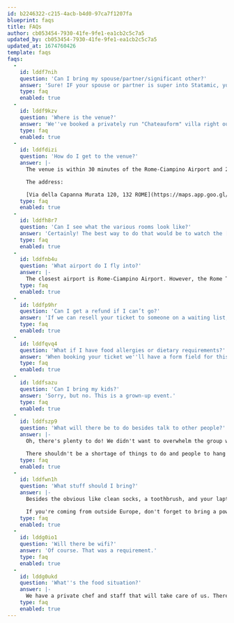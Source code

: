 ```yaml
---
id: b2246322-c215-4acb-b4d0-97ca7f1207fa
blueprint: faqs
title: FAQs
author: cb053454-7930-41fe-9fe1-ea1cb2c5c7a5
updated_by: cb053454-7930-41fe-9fe1-ea1cb2c5c7a5
updated_at: 1674760426
template: faqs
faqs:
  -
    id: lddf7nih
    question: 'Can I bring my spouse/partner/significant other?'
    answer: 'Sure! IF your spouse or partner is super into Statamic, you''re more than welcome to bring them and share a King or Queen sized room. We have a special partner rate of $600 per person that includes food, drinks, activities, and swag.'
    type: faq
    enabled: true
  -
    id: lddf9kzv
    question: 'Where is the venue?'
    answer: 'We''ve booked a privately run "Chateauform" villa right outside of Rome, Italy. This organization specifically caters to corporate retreats and small, non-traditional conference-type events, and has all the amenities needed to accommodate us for the duration. We chose this location to maximize accessibility from all of Europe, and to provide an exciting location for longer-distance travelers to explore from. Who ever complained about going to Italy?'
    type: faq
    enabled: true
  -
    id: lddfdizi
    question: 'How do I get to the venue?'
    answer: |-
      The venue is within 30 minutes of the Rome-Ciampino Airport and 20 minutes from the Rome Tiburtina Train Station. It should be easily and affordably reached via Uber, Lyft, or taxi.

      The address:

      [Via della Capanna Murata 120, 132 ROME](https://maps.app.goo.gl/SqKzDWiBJkNKRh8V8)
    type: faq
    enabled: true
  -
    id: lddfh8r7
    question: 'Can I see what the various rooms look like?'
    answer: 'Certainly! The best way to do that would be to watch the [Carolina Getaway Cabins videos](https://www.youtube.com/@carolinagetawaycabins4570) on YouTube. You''ll be able to see full cabin walk-throughs and get a feel for the place.'
    type: faq
    enabled: true
  -
    id: lddfnb4u
    question: 'What airport do I fly into?'
    answer: |-
      The closest airport is Rome-Ciampino Airport. However, the Rome Tiburtina Train Station is even closer (within 20 miles) and you may find better travel arrangements flying into another city and taking the train. You never know.
    type: faq
    enabled: true
  -
    id: lddfp9hr
    question: 'Can I get a refund if I can’t go?'
    answer: 'If we can resell your ticket to someone on a waiting list, we''ll be happy to refund your ticket. Unfortunately, the nature and price of this event requires us to very nearly sell out in order to not lose quite a bit of money. We hope you understand!'
    type: faq
    enabled: true
  -
    id: lddfqvq4
    question: 'What if I have food allergies or dietary requirements?'
    answer: 'When booking your ticket we''ll have a form field for this very detail. Please let us know what you need and we''ll make sure the catering company will take of you.'
    type: faq
    enabled: true
  -
    id: lddfsazu
    question: 'Can I bring my kids?'
    answer: 'Sorry, but no. This is a grown-up event.'
    type: faq
    enabled: true
  -
    id: lddfszp9
    question: 'What will there be to do besides talk to other people?'
    answer: |-
      Oh, there's plenty to do! We didn't want to overwhelm the group with options, but we'll have lawn games, a swimming pool, wine and drinks at our own private bar, archery, soccer/football, and all manner of outdoor activities.

      There shouldn't be a shortage of things to do and people to hang out with.
    type: faq
    enabled: true
  -
    id: lddfwn1h
    question: 'What stuff should I bring?'
    answer: |-
      Besides the obvious like clean socks, a toothbrush, and your laptop – feel free to bring a bathing suit if you want to use the pool, camera gear if you're into photography, your favorite board game, or whatever else you want.

      If you're coming from outside Europe, don't forget to bring a power adapter for European outlets.
    type: faq
    enabled: true
  -
    id: lddg0io1
    question: 'Will there be wifi?'
    answer: 'Of course. That was a requirement.'
    type: faq
    enabled: true
  -
    id: lddg0ukd
    question: 'What''s the food situation?'
    answer: |-
      We have a private chef and staff that will take care of us. There will be no shortage of food.
    type: faq
    enabled: true
---
```

